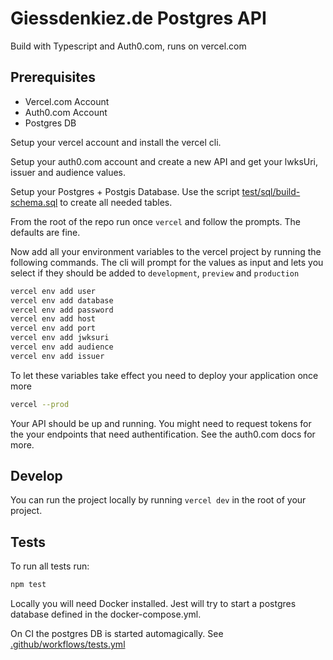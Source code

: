 # Giessdenkiez.de Postgres API

Build with Typescript and Auth0.com, runs on vercel.com

## Prerequisites

- Vercel.com Account
- Auth0.com Account
- Postgres DB

Setup your vercel account and install the vercel cli.

Setup your auth0.com account and create a new API and get your lwksUri, issuer and audience values.

Setup your Postgres + Postgis Database. Use the script [test/sql/build-schema.sql](test/sql/build-schema.sql) to create all needed tables.

From the root of the repo run once `vercel` and follow the prompts. The defaults are fine.

Now add all your environment variables to the vercel project by running the following commands. The cli will prompt for the values as input and lets you select if they should be added to `development`, `preview` and `production`

```bash
vercel env add user
vercel env add database
vercel env add password
vercel env add host
vercel env add port
vercel env add jwksuri
vercel env add audience
vercel env add issuer
```

To let these variables take effect you need to deploy your application once more

```bash
vercel --prod
```

Your API should be up and running. You might need to request tokens for the your endpoints that need authentification. See the auth0.com docs for more.

## Develop

You can run the project locally by running `vercel dev` in the root of your project.

## Tests

To run all tests run:

```bash
npm test
```

Locally you will need Docker installed. Jest will try to start a postgres database defined in the docker-compose.yml.

On CI the postgres DB is started automagically. See [.github/workflows/tests.yml](.github/workflows/tests.yml)
